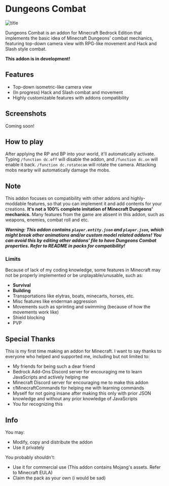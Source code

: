 # Dungeons Combat

![title](https://github.com/AnotherSeawhite/dungeonscombat/assets/52661206/1d4bd4b6-221b-455d-827d-eeea562ad5db)


Dungeons Combat is an addon for Minecraft Bedrock Edition that implements the basic idea of Minecraft Dungeons' combat mechanics, featuring top-down camera view with RPG-like movement and Hack and Slash style combat.

**This addon is in development!**

## Features
- Top-down isometric-like camera view
- (In progress) Hack and Slash combat and movement
- Highly customizable features with addons compatibility

## Screenshots
Coming soon!

## How to play
After applying the RP and BP into your world, it'll automatically activate. Typing `/function dc.off` will disable the addon, and `/function dc.on` will enable it back. `/function dc.rotatecam` will rotate the camera.
Attacking mobs nearby will automatically damage the mobs.

## Note
This addon focuses on compatibility with other addons and highly-moddable features, so that you can implement it and add contents for your creations. **It's not a 100% complete imitation of Minecraft Dungeons' mechanics.** Many features from the game are absent in this addon, such as weapons, enemies, combat roll and etc. 

_**Warning: This addon contains `player.entity.json` and `player.json`, which might break other animations and/or custom model related addons! You can avoid this by editing other addons' file to have Dungeons Combat properties. Refer to README in packs for compatibility!**_

### Limits
Because of lack of my coding knowledge, some features in Minecraft may not be properly implemented or be unplayable/unusable, such as:
- **Survival**
- **Building**
- Transportations like elytras, boats, minecarts, horses, etc.
- Misc features like enderman aggression
- Movements such as sprinting and swimming (because of how the movements work like)
- Shield blocking
- PVP

## Special Thanks
This is my first time making an addon for Minecraft. I want to say thanks to everyone who helped and supported me, including but not limited to:
- My friends for being such a dear friend
- Bedrock Add-Ons Discord server for encouraging me to learn JavaScripts and actively helping me
- Minecraft Discord server for encouraging me to make this addon 
- r/MinecraftCommands for helping me with learning commands
- Myself for not going insane after making this only with prior JSON knowledge and without any prior knowledge of JavaScripts
- You for recognizing this

## Info
You may:
- Modify, copy and distribute the addon
- Use it privately
  
You probably shouldn't:
- Use it for commercial use (This addon contains Mojang's assets. Refer to Minecraft EULA)
- Claim the pack as your own (i would be sad)
